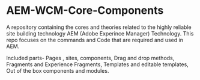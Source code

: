 # AEM-WCM-Core-Components

A repository containing the cores and theories related to the highly reliable site building technology AEM (Adobe Experince Manager) Technology.
This repo focuses on the commands and Code that are required and used in AEM.

Included parts- Pages , sites, components, Drag and drop methods, Fragments and Experience Fragments, Templates and editable templates, Out of the box components and modules.
